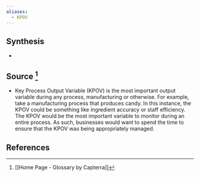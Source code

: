 ```yaml
---
aliases:
  - KPOV
---
```

## Synthesis
- 
## Source [^1]
- Key Process Output Variable (KPOV) is the most important output variable during any process, manufacturing or otherwise. For example, take a manufacturing process that produces candy. In this instance, the KPOV could be something like ingredient accuracy or staff efficiency. The KPOV would be the most important variable to monitor during an entire process. As such, businesses would want to spend the time to ensure that the KPOV was being appropriately managed.
## References

[^1]: [[Home Page - Glossary by Capterra]]